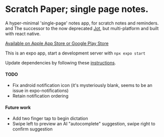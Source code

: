 # Scratch Paper; single page notes.
A hyper-minimal 'single-page' notes app, for scratch notes and reminders.
and
The successor to the now deprecated [Jot](https://github.com/Gamemackerel/Jot.), but multi-platform and built with react native.

[Available on Apple App Store or Google Play Store](http://www.whatistoday.net/2024/06/scratch-paper-minimal-mobile-notes-app.html)

This is an expo app, start a development server with `npx expo start`

Update dependencies by following these [instructions](https://docs.expo.dev/workflow/upgrading-expo-sdk-walkthrough/).

#### TODO
* Fix android notification icon (it's mysteriously blank, seems to be an issue in expo-notifications)
* Retain notification ordering

#### Future work
* Add two finger tap to begin dictation
* Swipe left to preview an AI "autocomplete" suggestion, swipe right to confirm suggestion
